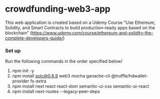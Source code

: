 # crowdfunding-web3-app

This web application is created based on a Udemy Course "Use Ethereum, Solidity, and Smart Contracts to build production-ready apps based on the blockchain"
(https://www.udemy.com/course/ethereum-and-solidity-the-complete-developers-guide/)

### Set up
Run the following commands in the order specified below/
1. npm init -y
2. npm install solc@0.8.9 web3 mocha ganache-cli @truffle/hdwallet-provider fs-extra
3. npm install next react react-dom semantic-ui-css semantic-ui-react
4. npm install next-routes --legacy-peer-deps